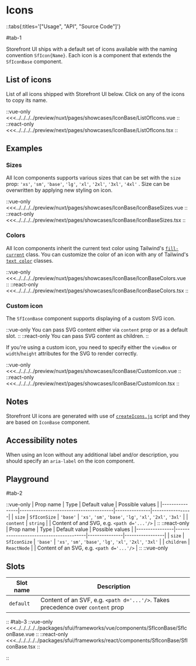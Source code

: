 # Icons

::tabs{:titles='["Usage", "API", "Source Code"]'}

#tab-1

Storefront UI ships with a default set of icons available with the naming convention `SfIcon{Name}`. Each icon is a component that extends the `SfIconBase` component.

## List of icons

List of all icons shipped with Storefront UI below. Click on any of the icons to copy its name.

<Showcase showcase-name="IconBase/ListOfIcons"  allow="clipboard-write">

::vue-only
<<<../../../../preview/nuxt/pages/showcases/IconBase/ListOfIcons.vue
::
::react-only
<<<../../../../preview/next/pages/showcases/IconBase/ListOfIcons.tsx
::

</Showcase>

## Examples

### Sizes

All Icon components supports various sizes that can be set with the `size` prop: `'xs'`, `'sm'`, `'base'`, `'lg'`, `'xl'`, `'2xl'`, `'3xl'`, `'4xl'` . Size can be overwritten by applying new styling on icon.

<Showcase showcase-name="IconBase/IconBaseSizes" style="min-height:300px">

::vue-only
<<<../../../../preview/nuxt/pages/showcases/IconBase/IconBaseSizes.vue
::
::react-only
<<<../../../../preview/next/pages/showcases/IconBase/IconBaseSizes.tsx
::

</Showcase>

### Colors

All Icon components inherit the current text color using Tailwind's [`fill-current`](https://tailwindcss.com/docs/fill) class. You can customize the color of an icon with any of Tailwind's [`text color`](https://tailwindcss.com/docs/text-color) classes.

<Showcase showcase-name="IconBase/IconBaseColors">

::vue-only
<<<../../../../preview/nuxt/pages/showcases/IconBase/IconBaseColors.vue
::
::react-only
<<<../../../../preview/next/pages/showcases/IconBase/IconBaseColors.tsx
::

</Showcase>


### Custom icon

The `SfIconBase` component supports displaying of a custom SVG icon. 

::vue-only
You can pass SVG content either via `content` prop or as a default slot.
::
::react-only
You can pass SVG content as children.
::

If you're using a custom icon, you need to specify either the `viewBox` or `width`/`height` attributes for the SVG to render correctly.

<Showcase showcase-name="IconBase/CustomIcon">

::vue-only
<<<../../../../preview/nuxt/pages/showcases/IconBase/CustomIcon.vue
::
::react-only
<<<../../../../preview/next/pages/showcases/IconBase/CustomIcon.tsx
::

</Showcase>

## Notes

Storefront UI icons are generated with use of [`createIcons.js`](https://github.com/vuestorefront/storefront-ui/blob/v2/createIcons.js) script and they are based on `IconBase` component.

## Accessibility notes

When using an Icon without any additional label and/or description, you should specify an `aria-label` on the icon component.

## Playground

<Generate style="height: 380px" />

#tab-2


::vue-only
| Prop name      | Type                                   | Default value | Possible values |
|----------------|----------------------------------------|---------------|-----------------|
| `size`                  | `SfIconSize`                          | `'base'`        | `'xs'`, `'sm'`, `'base'`, `'lg'`, `'xl'`, `'2xl'`, `'3xl'` |
| `content`               | `string` |  |      Content of and SVG, e.g. `<path d='...'/>`           |
::
::react-only
| Prop name      | Type                                   | Default value | Possible values |
|----------------|----------------------------------------|---------------|-----------------|
| `size`                  | `SfIconSize`                          | `'base'`        | `'xs'`, `'sm'`, `'base'`, `'lg'`, `'xl'`, `'2xl'`, `'3xl'` |
| `children`               | `ReactNode` |  |       Content of an SVG, e.g. `<path d='...'/>`        |
::
::vue-only

## Slots

| Slot name | Description                                                                     |
| --------- | ------------------------------------------------------------------------------- |
| `default`   | Content of an SVF, e.g. `<path d='...'/>`. Takes precedence over `content` prop |
::
#tab-3
::vue-only
<<<../../../../../packages/sfui/frameworks/vue/components/SfIconBase/SfIconBase.vue
::
::react-only
<<<../../../../../packages/sfui/frameworks/react/components/SfIconBase/SfIconBase.tsx
::

::
